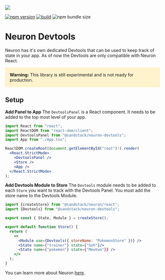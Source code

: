 <div><img src='https://sandstack.dev/readme-devtools.png' /></div>

[![npm version](https://badge.fury.io/js/@sandstack%2Fneuron-devtools.svg)](https://badge.fury.io/js/@sandstack%2Fneuron-devtools)
[![build](https://github.com/hjrdave/Neuron.Devtools/actions/workflows/npm-publish.yml/badge.svg)](https://github.com/hjrdave/Neuron.Devtools/actions/workflows/npm-publish.yml)
![npm bundle size](https://img.shields.io/bundlephobia/minzip/%40sandstack%2Fneuron-devtools)

# Neuron Devtools

Neuron has it's own dedicated Devtools that can be used to keep track of state in your app. As of now the Devtools are only compatible with Neuron React.

<div style="background-color: #fff3cd; border: 1px solid #ffeeba; padding: 1em;">
  <strong>Warning:</strong> This library is still experimental and is not ready for production.
</div>

## Setup

**Add Panel to App**
The `DevtoolsPanel` is a React component. It needs to be added to the top most level of your app.

```jsx
import React from "react";
import ReactDOM from "react-dom/client";
import DevtoolsPanel from "@sandstack/neuron-devtools";
import App from "./App.tsx";

ReactDOM.createRoot(document.getElementById("root")!).render(
  <React.StrictMode>
    <DevtoolsPanel />
    <Store />
    <App />
  </React.StrictMode>
);
```

**Add Devtools Module to Store**
The `Devtools` module needs to be added to each `Store` you want to track with the Devtools Panel. You must add the store name to the Devtools Module.

```jsx
import {createStore} from "@sandstack/neuron/react";
import {Devtools} from "@sandstack/neuron-devtools";

export const { State, Module } = createStore();

export default function Store() {
  return (
    <>
      <Module use={Devtools({ storeName: "PokemonStore" })} />
      <State name={"trainer"} state={"Goh"}/>
      <State name={"pokemon"} state={"Mewtwo"}} />
    </>
  );
}

```

You can learn more about Neuron [here](https://sandstack.dev/neuron).
